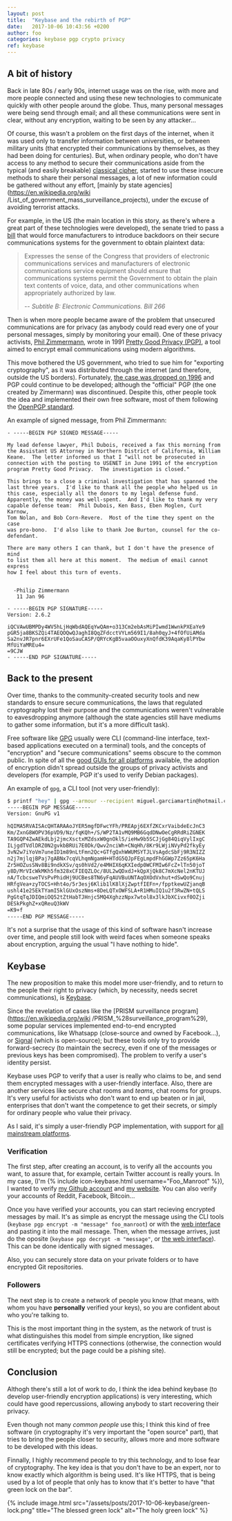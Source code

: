 ```yaml
---
layout: post
title:  "Keybase and the rebirth of PGP"
date:	2017-10-06 10:43:56 +0200
author: foo
categories: keybase pgp crypto privacy
ref: keybase
---
```


## A bit of history

Back in late 80s / early 90s, internet usage was on the rise, with more and more people
connected and using these new technologies to communicate quickly with other people
around the globe. Thus, many personal messages were being send through email; and all
these communications were sent in clear, without any encryption, waiting to be seen by
any attacker...

Of course, this wasn't a problem on the first days of the internet, when it was used only
to transfer information between universities, or between military units (that encrypted
their communications by themselves, as they had been doing for centuries).
But, when ordinary people, who don't have access to any method to secure their
communications aside from the typical (and easily breakable)
[classical cipher](https://en.wikipedia.org/wiki/Classical_cipher), started to use these
insecure methods to share their personal messages, a lot of new information could be
gathered without any effort,
[mainly by state agencies](https://en.wikipedia.org/wiki
/List_of_government_mass_surveillance_projects), under the excuse of avoiding terrorist
attacks.

For example, in the US (the main location in this story, as there's where a great part
of these technologies were developed), the senate tried to pass a
[bill](https://www.congress.gov/bill/102nd-congress/senate-bill/266) that would force
manufacturers to introduce backdoors on their secure communications systems for the
government to obtain plaintext data:
> Expresses the sense of the Congress that providers of electronic communications
> services and manufacturers of electronic communications service equipment should
> ensure that communications systems permit the Government to obtain the plain text
> contents of voice, data, and other communications when appropriately authorized by law. 
>
> -- <cite>Subtitle B: Electronic Communications. Bill 266</cite>


Then is when more people became aware of the problem that unsecured communications are
for privacy (as anybody could read every one of your personal messages, simply by
monitoring your email). One of these privacy activists,
[Phil Zimmermann](https://philzimmermann.com/), wrote in 1991
[Pretty Good Privacy (PGP)](https://en.wikipedia.org/wiki/Pretty_Good_Privacy), a tool
aimed to encrypt email communications using modern algorithms.

This move bothered the US government, who tried to sue him for "exporting cryptography",
as it was distributed through the internet (and therefore, outside the US borders).
Fortunately,
[the case was dropped on 1996](https://philzimmermann.com/EN/news/PRZ_case_dropped.html)
and PGP could continue to be developed; although the "official" PGP (the one created by
Zimermann) was discontinued. Despite this, other people took the idea and implemented
their own free software, most of them following the
[OpenPGP standard](http://openpgp.org/about/history/).

An example of signed message, from Phil Zimmermann:
```
- -----BEGIN PGP SIGNED MESSAGE-----

My lead defense lawyer, Phil Dubois, received a fax this morning from
the Assistant US Attorney in Northern District of California, William
Keane.  The letter informed us that I "will not be prosecuted in
connection with the posting to USENET in June 1991 of the encryption
program Pretty Good Privacy.  The investigation is closed."

This brings to a close a criminal investigation that has spanned the
last three years.  I'd like to thank all the people who helped us in
this case, especially all the donors to my legal defense fund.
Apparently, the money was well-spent.  And I'd like to thank my very
capable defense team:  Phil Dubois, Ken Bass, Eben Moglen, Curt Karnow,
Tom Nolan, and Bob Corn-Revere.  Most of the time they spent on the case
was pro-bono.  I'd also like to thank Joe Burton, counsel for the co-
defendant.

There are many others I can thank, but I don't have the presence of mind
to list them all here at this moment.  The medium of email cannot express
how I feel about this turn of events.


  -Philip Zimmermann
   11 Jan 96

- -----BEGIN PGP SIGNATURE-----
Version: 2.6.2

iQCVAwUBMPDy4WV5hLjHqWbdAQEqYwQAm+o313Cm2ebAsMiPIwmd1WwnkPXEaYe9
pGR5ja8BKSZQi4TAEQOQwQJaghI8QqZFdcctVYLm569I1/8ah0qyJ+4fOfUiAMda
Sa2nvJR7pnr6EXrUFe1QoSauCASP/QRYcKgB5vaaOOuxyXnQfdK39AqaKy8lPYbw
MfUiYaMREu4=
=9CJW
- -----END PGP SIGNATURE-----
```

## Back to the present

Over time, thanks to the community-created security tools and new standards to ensure
secure communications, the laws that regulated cryptography lost their purpose and the
communications weren't vulnerable to eavesdropping anymore (although the state agencies
still have mediums to gather some information, but it's a more difficult task).

Free software like [GPG](https://gnupg.org/) usually were CLI (command-line interface,
text-based applications executed on a terminal) tools, and the concepts of "encryption"
and "secure communications" seems obscure to the common public. In spite of all the
[good GUIs for all platforms](http://openpgp.org/software/) available, the adoption of
encryption didn't spread outside the groups of privacy activists and developers (for
example, PGP it's used to verify Debian packages).

An example of `gpg`, a CLI tool (not very user-friendly):
```sh
$ printf "hey" | gpg --armour --recipient miguel.garciamartin@hotmail.com --encrypt
-----BEGIN PGP MESSAGE-----
Version: GnuPG v1

hQIMA5RVAISAcQHTARAAoJYER5mgfDFwcYFh/PREApj6EXfZKCxrVaibdeEcJnC3
Km/ZxnG8WOPV36pVD9/Nz/fqKQh+/S/WP2TA1vMQ9MB6GqdDNwOeCgRRdRiZGNEK
TA9GQP4ZwAEkdLbj2jmcXsctxMZdsxW0gnOklS/ieHw9b5SCJjGg84QiqVylIxgC
ILjgdTVdlDRZ0N2gvkbBRUi7E0Dk/Qwv2nciWh+CNqHh/8Kr9LWjiNVyPd2fkyEy
3vN2w7iYoVm7uneID1m89nLtFmn2Qc+GTfgQxhWWUMSYTJLVsAgdcSbFj9R3NIZZ
n2j7mjlqjBPaj7gABNx7cqVLhqmNgamH+HTdG5QJpFEgLmpdFhGGWp7Zz65pK6Ha
Zr5HOZusSNv8Bi9ndkXSv/qs0hVd2/e4MHIX6qKXIedp0WCFMIw6FcZ+lTn50joT
y8D/MrVIcWkMKh5fm328xCFIEQZLOc/8UL2wQDxdJ+kQpXjQk8C7mXcNel2nKTUJ
nA/TcbcsweTVsPvPhidHj9UCBes8TN6yFqAUVBuUNTAqOXOdVxhut+dSwQo9Cnuj
HRfgVea+zyTOCS+Hht4o/5r3esj6Klib1lK8lXjZwptfIEFn+/fpptkewUZjanqB
ushl41e25EkTYamI5klGUxOszNms+8DeLQTxOWFSLA+R1HMuIQ1u2f3RwZN+tQLS
PgGtqTqJDIQmiOQ52tZtHabTJHnjc5MQ4XghzzNpx7wtol8x3lkJbXCivxf0OZji
DESkPkghZ+xQReuQ3kWV
=K9+f
-----END PGP MESSAGE-----
```

It's not a surprise that the usage of this kind of software hasn't increase over time,
and people still look with weird faces when someone speaks about encryption, arguing
the usual "I have nothing to hide".


## Keybase

The new proposition to make this model more user-friendly, and to return to the people
their right to privacy (which, by necessity, needs secret communications), is
[Keybase](https://keybase.io/).

Since the revelation of cases like the
[PRISM surveillance program](https://en.wikipedia.org/wiki
/PRISM_%28surveillance_program%29), some popular services implemented end-to-end
encrypted communications, like Whatsapp (close-source and owned by Facebook...), or
[Signal](https://github.com/WhisperSystems) (which is open-source); but these tools only
try to provide forward-secrecy (to maintain the secrecy, even if one of the messages or
previous keys has been compromised). The problem to verify a user's identity persist.

Keybase uses PGP to verify that a user is really who claims to be, and send them
encrypted messages with a user-friendly interface. Also, there are another services like
secure chat rooms and _teams_, chat rooms for groups. It's very useful for activists who
don't want to end up beaten or in jail, enterprises that don't want the competence to get
their secrets, or simply for ordinary people who value their privacy.

As I said, it's simply a user-friendly PGP implementation, with support for
[all mainstream platforms](https://keybase.io/download).


### Verification

The first step, after creating an account, is to verify all the accounts you want,
to assure that, for example, certain Twitter account is really yours. In my case,
(I'm {% include icon-keybase.html username="Foo_Manroot" %}), I wanted to verify
[my Github account](https://gist.github.com/Foo-Manroot/aa0d3487e7af3f2fc5d20fa8609a4247)
and [my website](https://foo-manroot.github.io/keybase.txt). You can also verify your
accounts of Reddit, Facebook, Bitcoin...

Once you have verified your accounts, you can start recieving encrypted messages by mail.
It's as simple as encrypt the message using the CLI tools (`keybase pgp encrypt -m
"message" foo_manroot`) or with the
[web interface](https://keybase.io/encrypt#foo_manroot) and pasting it into the mail
message. Then, when the message arrives, just do the oposite (`keybase pgp decrypt -m
"message"`, or [the web interface](https://keybase.io/decrypt)). This can be done
identically with signed messages.

Also, you can securely store data on your private folders or to have encrypted Git
repositories.


### Followers

The next step is to create a network of people you know (that means, with whom you have
__personally__ verified your keys), so you are confident about who you're talking to.

This is the most important thing in the system, as the network of trust is what
distinguishes this model from simple encryption, like signed certificates verifying
HTTPS connections (otherwise, the connection would still be encrypted; but the page could
be a pishing site).


## Conclusion

Althogh there's still a lot of work to do, I think the idea behind keybase (to develop
user-friendly encryption applications) is very interesting, which could have good
repercussions, allowing anybody to start recovering their privacy.

Even though not many _common people_ use this; I think this kind of free software (in
cryptography it's very important the "open source" part), that tries to bring the people
closer to security, allows more and more software to be developed with this ideas.

Finnally, I highly recommend people to try this technology, and to lose fear of
cryptography. The key idea is that you don't have to be an expert, nor to know exactly
which algorithm is being used. It's like HTTPS, that is being used by a lot of people
that only has to know that it's better to have "that green lock on the bar".

{% include image.html
	src="/assets/posts/2017-10-06-keybase/green-lock.png"
	title="The blessed green lock"
	alt="The holy green lock"
%}
